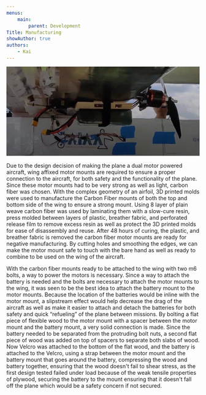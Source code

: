 ```yaml
---
menus:
    main:
        parent: Development
Title: Manufacturing
showAuthor: true
authors:
    - Kai
---
```


<!-- Needs some pictures/videos -->
![motor mount](Motor_Mount.png)

Due to the design decision of making the plane a dual motor powered aircraft, wing affixed motor mounts are required to ensure a proper connection to the aircraft, for both safety and the functionality of the plane. Since these motor mounts had to be very strong as well as light, carbon fiber was chosen. With the complex geometry of an airfoil, 3D printed molds were used to manufacture the Carbon Fiber mounts of both the top and bottom side of the wing to ensure a strong mount. Using 8 layer of plain weave carbon fiber was used by laminating them with a slow-cure resin, press molded between layers of plastic, breather fabric, and perforated release film to remove excess resin as well as protect the 3D printed molds for ease of disassembly and reuse. After 48 hours of curing, the plastic, and breather fabric is removed the carbon fiber motor mounts are ready for negative manufacturing. By cutting holes and smoothing the edges, we can make the motor mount safe to touch with the bare hand as well as ready to combine to be used on the wing of the aircraft.
 
With the carbon fiber mounts ready to be attached to the wing with two m6 bolts, a way to power the motors is necessary. Since a way to attach the battery is needed and the bolts are necessary to attach the motor mounts to the wing, it was seen to be the best idea to attach the battery mount to the motor mounts. Because the location of the batteries would be inline with the motor mount, a slipstream effect would help decrease the drag of the aircraft as well as make it easier to attach and detach the batteries for both safety and quick “refueling” of the plane between missions. By bolting a flat piece of flexible wood to the motor mount with a spacer between the motor mount and the battery mount, a very solid connection is made. Since the battery needed to be separated from the protruding bolt nuts, a second flat piece of wood was added on top of spacers to separate both slabs of wood. Now Velcro was attached to the bottom of the flat wood, and the battery is attached to the Velcro, using a strap between the motor mount and the battery mount that goes around the battery, compressing the wood and battery together, ensuring that the wood doesn't fail to shear stress, as the first design tested failed under load because of the weak tensile properties of plywood, securing the battery to the mount ensuring that it doesn't fall off the plane which would be a safety concern if not secured. 
